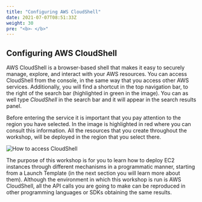 ```yaml
---
title: "Configuring AWS CloudShell"
date: 2021-07-07T08:51:33Z
weight: 30
pre: "<b>⁃ </b>"
---
```


## Configuring AWS CloudShell

AWS CloudShell is a browser-based shell that makes it easy to securely manage, explore, and interact with your AWS resources. You can access CloudShell from the console, in the same way that you access other AWS services. Additionally, you will find a shortcut in the top navigation bar, to the right of the search bar (highlighted in green in the image). You can as well type *CloudShell* in the search bar and it will appear in the search results panel.

Before entering the service it is important that you pay attention to the region you have selected. In the image is highlighted in red where you can consult this information. All the resources that you create throughout the workshop, will be deployed in the region that you select there.

![How to access CloudShell](/images/launching_ec2_spot_instances/CloudShell.png)

The purpose of this workshop is for you to learn how to deploy EC2 instances through different mechanisms in a programmatic manner, starting from a Launch Template (in the next section you will learn more about them).
Although the environment in which this workshop is run is AWS CloudShell, all the API calls you are going to make can be reproduced in other programming languages or SDKs obtaining the same results.
